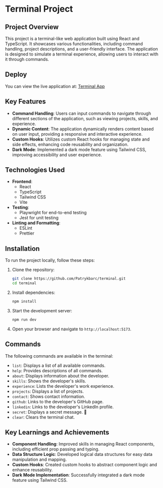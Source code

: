 # Terminal Project

## Project Overview

This project is a terminal-like web application built using React and TypeScript. It showcases various functionalities, including command handling, project descriptions, and a user-friendly interface. The application is designed to simulate a terminal experience, allowing users to interact with it through commands.

## Deploy

You can view the live application at: [Terminal App](https://patrykbarc-terminal.netlify.app/)

## Key Features

- **Command Handling**: Users can input commands to navigate through different sections of the application, such as viewing projects, skills, and experience.
- **Dynamic Content**: The application dynamically renders content based on user input, providing a responsive and interactive experience.
- **Custom Hooks**: Utilizes custom React hooks for managing state and side effects, enhancing code reusability and organization.
- **Dark Mode**: Implemented a dark mode feature using Tailwind CSS, improving accessibility and user experience.

## Technologies Used

- **Frontend**:
  - React
  - TypeScript
  - Tailwind CSS
  - Vite
- **Testing**:
  - Playwright for end-to-end testing
  - Jest for unit testing
- **Linting and Formatting**:
  - ESLint
  - Prettier

## Installation

To run the project locally, follow these steps:

1. Clone the repository:

   ```bash
   git clone https://github.com/Patrykbarc/terminal.git
   cd terminal
   ```

2. Install dependencies:

   ```bash
   npm install
   ```

3. Start the development server:

   ```bash
   npm run dev
   ```

4. Open your browser and navigate to `http://localhost:5173`.

## Commands

The following commands are available in the terminal:

- `list`: Displays a list of all available commands.
- `help`: Provides descriptions of all commands.
- `about`: Displays information about the developer.
- `skills`: Shows the developer's skills.
- `experience`: Lists the developer's work experience.
- `projects`: Displays a list of projects.
- `contact`: Shows contact information.
- `github`: Links to the developer's GitHub page.
- `linkedin`: Links to the developer's LinkedIn profile.
- `secret`: Displays a secret message. 🤫
- `clear`: Clears the terminal chat.

## Key Learnings and Achievements

- **Component Handling**: Improved skills in managing React components, including efficient prop passing and typing.
- **Data Structure Logic**: Developed logical data structures for easy data manipulation and mapping.
- **Custom Hooks**: Created custom hooks to abstract component logic and enhance reusability.
- **Dark Mode Implementation**: Successfully integrated a dark mode feature using Tailwind CSS.
